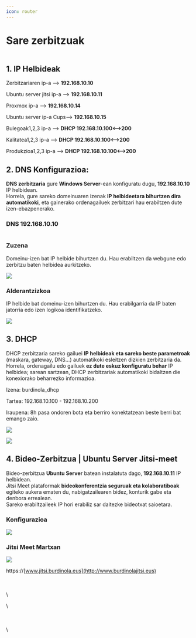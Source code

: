 ```yaml
---
icon: router
---
```


# Sare zerbitzuak

<figure><img src=".gitbook/assets/image.png" alt=""><figcaption></figcaption></figure>

## 1. IP Helbideak

Zerbitzariaren ip-a --> **192.168.10.10**

Ubuntu server jitsi ip-a --> **192.168.10.11**

Proxmox ip-a --> **192.168.10.14**

Ubuntu server ip-a Cups--> **192.168.10.15**

Bulegoak1,2,3 ip-a --> **DHCP 192.168.10.100<-->200**

Kalitatea1,2,3 ip-a --> **DHCP 192.168.10.100<-->200**

Produkzioa1,2,3 ip-a --> **DHCP 192.168.10.100<-->200**

## **2. DNS Konfigurazioa:**

**DNS zerbitzaria** gure **Windows Server**-ean konfiguratu dugu, **192.168.10.10** IP helbidean.\
Horrela, gure sareko domeinuaren izenak **IP helbideetara bihurtzen dira automatikoki**, eta gainerako ordenagailuek zerbitzari hau erabiltzen dute izen-ebazpenerako.

### **DNS 192.168.10.10**

<img src=".gitbook/assets/unknown (15).png" alt="" data-size="original">

### **Zuzena**

Domeinu-izen bat IP helbide bihurtzen du. Hau erabiltzen da webgune edo zerbitzu baten helbidea aurkitzeko.

![](<.gitbook/assets/unknown (13).png>)

### **Alderantzizkoa**

IP helbide bat domeinu-izen bihurtzen du. Hau erabilgarria da IP baten jatorria edo izen logikoa identifikatzeko.

![](<.gitbook/assets/unknown (16).png>)

## **3. DHCP**

DHCP zerbitzaria sareko gailuei **IP helbideak eta sareko beste parametroak** (maskara, gateway, DNS...) automatikoki esleitzen dizkien zerbitzaria da. Horrela, ordenagailu edo gailuek **ez dute eskuz konfiguratu behar** IP helbidea; sarean sartzean, DHCP zerbitzariak automatikoki bidaltzen die konexiorako beharrezko informazioa.

Izena: burdinola\_dhcp

Tartea: 192.168.10.100 - 192.168.10.200

Iraupena: 8h pasa ondoren bota eta berriro konektatzean beste berri bat emango zaio.

![](<.gitbook/assets/unknown (40).png>)

![](<.gitbook/assets/unknown (42).png>)

## **4. Bideo-Zerbitzua | Ubuntu Server Jitsi-meet**

Bideo-zerbitzua **Ubuntu Server** batean instalatuta dago, **192.168.10.11** IP helbidean.\
Jitsi Meet plataformak **bideokonferentzia seguruak eta kolaboratiboak** egiteko aukera ematen du, nabigatzailearen bidez, konturik gabe eta denbora errealean.\
Sareko erabiltzaileek IP hori erabiliz sar daitezke bideotxat saioetara.

### Konfigurazioa

![](<.gitbook/assets/unknown (44).png>)

### Jitsi Meet Martxan

![](<.gitbook/assets/unknown (45).png>)

https://[www.jitsi.burdinola.eus](http://www.burdinolajitsi.eus)

\
\
\


\




\
\
\
